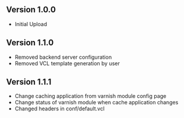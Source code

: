 ## Version 1.0.0
- 	Initial Upload

## Version 1.1.0
- 	Removed backend server configuration
- 	Removed VCL template generation by user

## Version 1.1.1
-	Change caching application from varnish module config page
- 	Change status of varnish module when cache application changes
-	Changed headers in conf/default.vcl